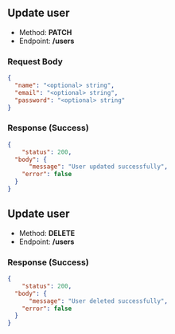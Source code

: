 ## Update user

- Method: **PATCH**
- Endpoint: **/users**

### Request Body
```json
{
  "name": "<optional> string",
  "email": "<optional> string",
  "password": "<optional> string"
}
```

### Response (Success)

```json
{
    "status": 200,
  "body": {
      "message": "User updated successfully",
    "error": false
  }
}
```


## Update user
      
- Method: **DELETE**
- Endpoint: **/users**

### Response (Success)

```json
{
    "status": 200,
  "body": {
      "message": "User deleted successfully",
    "error": false
  }
}
```
